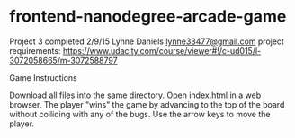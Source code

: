 frontend-nanodegree-arcade-game
===============================

Project 3
completed 2/9/15
Lynne Daniels
lynne33477@gmail.com
project requirements:  https://www.udacity.com/course/viewer#!/c-ud015/l-3072058665/m-3072588797


Game Instructions

Download all files into the same directory.
Open index.html in a web browser.
The player "wins" the game by advancing to the top of the board without colliding with any of the bugs.
Use the arrow keys to move the player.




